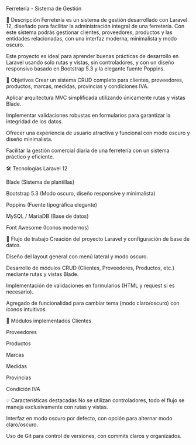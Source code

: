Ferretería - Sistema de Gestión

🚀 Descripción
Ferretería es un sistema de gestión desarrollado con Laravel 12, diseñado para facilitar la administración integral de una ferretería. Con este sistema podrás gestionar clientes, proveedores, productos y las entidades relacionadas, con una interfaz moderna, minimalista y modo oscuro.

Este proyecto es ideal para aprender buenas prácticas de desarrollo en Laravel usando solo rutas y vistas, sin controladores, y con un diseño responsivo basado en Bootstrap 5.3 y la elegante fuente Poppins.

🎯 Objetivos
Crear un sistema CRUD completo para clientes, proveedores, productos, marcas, medidas, provincias y condiciones IVA.

Aplicar arquitectura MVC simplificada utilizando únicamente rutas y vistas Blade.

Implementar validaciones robustas en formularios para garantizar la integridad de los datos.

Ofrecer una experiencia de usuario atractiva y funcional con modo oscuro y diseño minimalista.

Facilitar la gestión comercial diaria de una ferretería con un sistema práctico y eficiente.

🛠️ Tecnologías
Laravel 12

Blade (Sistema de plantillas)

Bootstrap 5.3 (Modo oscuro, diseño responsive y minimalista)

Poppins (Fuente tipográfica elegante)

MySQL / MariaDB (Base de datos)

Font Awesome (Iconos modernos)

🔄 Flujo de trabajo
Creación del proyecto Laravel y configuración de base de datos.

Diseño del layout general con menú lateral y modo oscuro.

Desarrollo de módulos CRUD (Clientes, Proveedores, Productos, etc.) mediante rutas y vistas Blade.

Implementación de validaciones en formularios (HTML y request si es necesario).

Agregado de funcionalidad para cambiar tema (modo claro/oscuro) con íconos intuitivos.

🚩 Módulos implementados
Clientes

Proveedores

Productos

Marcas

Medidas

Provincias

Condición IVA

💡 Características destacadas
No se utilizan controladores, todo el flujo se maneja exclusivamente con rutas y vistas.

Interfaz en modo oscuro por defecto, con opción para alternar modo claro/oscuro.

Uso de Git para control de versiones, con commits claros y organizados.

